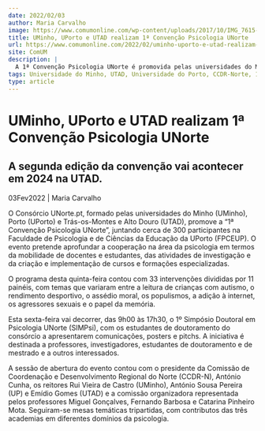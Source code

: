 ```yaml
---
date: 2022/02/03
author: Maria Carvalho
image: https://www.comumonline.com/wp-content/uploads/2017/10/IMG_7615-1500x1000.jpg
title: UMinho, UPorto e UTAD realizam 1ª Convenção Psicologia UNorte
url: https://www.comumonline.com/2022/02/uminho-uporto-e-utad-realizam-1a-convencao-psicologia-unorte/
site: ComUM
description: |
  A 1ª Convenção Psicologia UNorte é promovida pelas universidades do Minho (UMinho), Porto (UPorto) e Trás-os-Montes e Alto Douro (UTAD).
tags: Universidade do Minho, UTAD, Universidade do Porto, CCDR-Norte, 1ª convenção de psicologia UNorte, 1º Simpósio Doutoral em Psicologia UNorte, FPCEUP
type: article
---
```



# UMinho, UPorto e UTAD realizam 1ª Convenção Psicologia UNorte

## A segunda edição da convenção vai acontecer em 2024 na UTAD.

03Fev2022 | Maria Carvalho

O Consórcio UNorte.pt, formado pelas universidades do Minho (UMinho), Porto (UPorto) e Trás-os-Montes e Alto Douro (UTAD), promove a “1ª Convenção Psicologia UNorte”, juntando cerca de 300 participantes na Faculdade de Psicologia e de Ciências da Educação da UPorto (FPCEUP). O evento pretende aprofundar a cooperação na área da psicologia em termos da mobilidade de docentes e estudantes, das atividades de investigação e da criação e implementação de cursos e formações especializadas.

O programa desta quinta-feira contou com 33 intervenções divididas por 11 painéis, com temas que variaram entre a leitura de crianças com autismo, o rendimento desportivo, o assédio moral, os populismos, a adição à internet, os agressores sexuais e o papel da memória.

Esta sexta-feira vai decorrer, das 9h00 às 17h30, o 1º Simpósio Doutoral em Psicologia UNorte (SIMPsi), com os estudantes de doutoramento do consórcio a apresentarem comunicações, posters e pitchs. A iniciativa é destinada a professores, investigadores, estudantes de doutoramento e de mestrado e a outros interessados.

A sessão de abertura do evento contou com o presidente da Comissão de Coordenação e Desenvolvimento Regional do Norte (CCDR-N), António Cunha, os reitores Rui Vieira de Castro (UMinho), António Sousa Pereira (UP) e Emídio Gomes (UTAD) e a comissão organizadora representada pelos professores Miguel Gonçalves, Fernando Barbosa e Catarina Pinheiro Mota. Seguiram-se mesas temáticas tripartidas, com contributos das três academias em diferentes domínios da psicologia.
